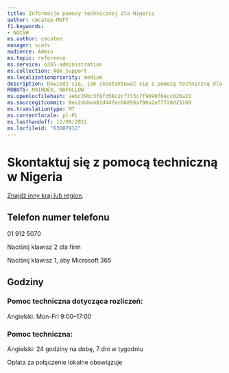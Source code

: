 ```yaml
---
title: Informacje pomocy technicznej dla Nigeria
author: cmcatee-MSFT
f1.keywords:
- NOCSH
ms.author: cmcatee
manager: scotv
audience: Admin
ms.topic: reference
ms.service: o365-administration
ms.collection: Adm_Support
ms.localizationpriority: medium
description: Dowiedz się, jak skontaktować się z pomocą techniczną dla swojego kraju lub regionu.
ROBOTS: NOINDEX, NOFOLLOW
ms.openlocfilehash: aebc29bc3f8fd58c2cf7f3c7f9698fb4cc026a21
ms.sourcegitcommit: 0ee2dabe402d44fecb6856af98a2ef7720d25189
ms.translationtype: MT
ms.contentlocale: pl-PL
ms.lasthandoff: 12/09/2021
ms.locfileid: "63007912"
---
```

# <a name="contact-support-for-nigeria"></a>Skontaktuj się z pomocą techniczną w Nigeria

[Znajdź inny kraj lub region](../get-help-support.md).

## <a name="phone-number"></a>Telefon numer telefonu
01 912 5070

Naciśnij klawisz 2 dla firm

Naciśnij klawisz 1, aby Microsoft 365

## <a name="hours"></a>Godziny
### <a name="billing-support"></a>Pomoc techniczna dotycząca rozliczeń:

Angielski: Mon-Fri 9:00–17:00

### <a name="technical-support"></a>Pomoc techniczna:

Angielski: 24 godziny na dobę, 7 dni w tygodniu

Opłata za połączenie lokalne obowiązuje
